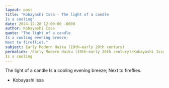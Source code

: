 ```yaml
---
layout: post
title: "Kobayashi Issa - The light of a candle 
Is a cooling"
date: 2024-12-28 12:00:00 -0000
author: Kobayashi Issa
quote: "The light of a candle 
Is a cooling evening breeze; 
Next to fireflies."
subject: Early Modern Haiku (19th–early 20th century)
permalink: /Early Modern Haiku (19th–early 20th century)/Kobayashi Issa/Kobayashi Issa - The light of a candle 
Is a cooling
---
```


The light of a candle 
Is a cooling evening breeze; 
Next to fireflies.

- Kobayashi Issa
